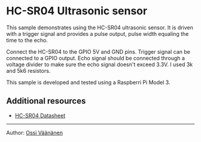 # HC-SR04 Ultrasonic sensor

This sample demonstrates using the HC-SR04 ultrasonic sensor. It is driven with a trigger signal
and provides a pulse output, pulse width equaling the time to the echo.

Connect the HC-SR04 to the GPIO 5V and GND pins. Trigger signal can be connected to a GPIO output.
Echo signal should be connected through a voltage divider to make sure the echo signal doesn't exceed
3.3V. I used 3k and 5k6 resistors.

This sample is developed and tested using a Raspberri Pi Model 3.

## Additional resources
* [HC-SR04 Datasheet](https://cdn.sparkfun.com/assets/b/3/0/b/a/DGCH-RED_datasheet.pdf)

---

Author: [Ossi Väänänen](https://github.com/oh6hay/)